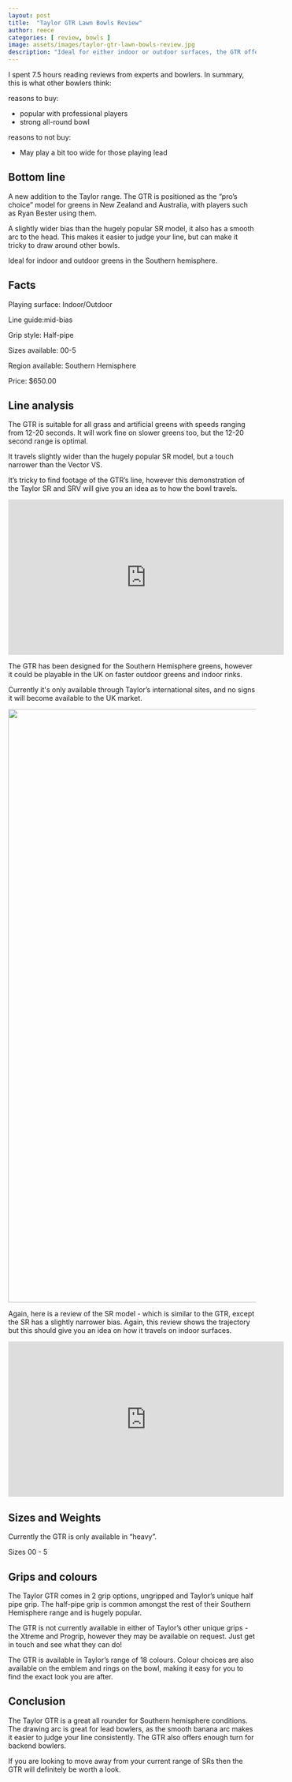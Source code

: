 ```yaml
---
layout: post
title:  "Taylor GTR Lawn Bowls Review"
author: reece
categories: [ review, bowls ]
image: assets/images/taylor-gtr-lawn-bowls-review.jpg
description: "Ideal for either indoor or outdoor surfaces, the GTR offers a consistent flat finishing draw shot, and will suit any Southern Hemisphere green"
---
```


<div class="overview" markdown="1">

I spent 7.5 hours reading reviews from experts and bowlers. In summary, this is what other bowlers think:

reasons to buy:

* popular with professional players
* strong all-round bowl


reasons to not buy:

* May play a bit too wide for those playing lead

</div>

## Bottom line

A new addition to the Taylor range. The GTR is positioned as the “pro’s choice” model for greens in New Zealand and Australia, with players such as Ryan Bester using them.

A slightly wider bias than the hugely popular SR model, it also has a smooth arc to the head. This makes it easier to judge your line, but can make it tricky to draw around other bowls.

Ideal for indoor and outdoor greens in the Southern hemisphere.

## Facts

Playing surface: Indoor/Outdoor

Line guide:mid-bias

Grip style: Half-pipe

Sizes available: 00-5

Region available: Southern Hemisphere

Price: $650.00

## Line analysis

The GTR is suitable for all grass and artificial greens with speeds ranging from 12-20 seconds. It will work fine on slower greens too, but the 12-20 second range is optimal.

It travels slightly wider than the hugely popular SR model, but a touch narrower than the Vector VS.

It’s tricky to find footage of the GTR’s line, however this demonstration of the Taylor SR and SRV will give you an idea as to how the bowl travels.

<iframe width="560" height="315" src="https://www.youtube.com/embed/zy1SEBK9ySg" title="YouTube video player" frameborder="0" allow="accelerometer; autoplay; clipboard-write; encrypted-media; gyroscope; picture-in-picture" allowfullscreen></iframe>

The GTR has been designed for the Southern Hemisphere greens, however it could be playable in the UK on faster outdoor greens and indoor rinks.

Currently it's only available through Taylor’s international sites, and no signs it will become available to the UK market.

<img src="https://www.bowlersparadise.com.au/shop/images/T/GTR_bias-2.jpg" width="980" height="1203" />

Again, here is a review of the SR model - which is similar to the GTR, except the SR has a slightly narrower bias. Again, this review shows the trajectory but this should give you an idea on how it travels on indoor surfaces.

<iframe width="560" height="315" src="https://www.youtube.com/embed/hYSZh_Us6H8" title="YouTube video player" frameborder="0" allow="accelerometer; autoplay; clipboard-write; encrypted-media; gyroscope; picture-in-picture" allowfullscreen></iframe>

## Sizes and Weights

Currently the GTR is only available in “heavy”.

Sizes 00 - 5

## Grips and colours

The Taylor GTR comes in 2 grip options, ungripped and Taylor’s unique half pipe grip. The half-pipe grip is common amongst the rest of their Southern Hemisphere range and is hugely popular.

The GTR is not currently available in either of Taylor’s other unique grips - the Xtreme and Progrip, however they may be available on request. Just get in touch and see what they can do!

The GTR is available in Taylor’s range of 18 colours. Colour choices are also available on the emblem and rings on the bowl, making it easy for you to find the exact look you are after.

## Conclusion

The Taylor GTR is a great all rounder for Southern hemisphere conditions. The drawing arc is great for lead bowlers, as the smooth banana arc makes it easier to judge your line consistently. The GTR also offers enough turn for backend bowlers.

If you are looking to move away from your current range of SRs then the GTR will definitely be worth a look.
